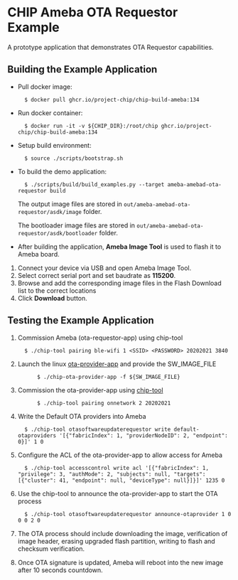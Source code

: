 # CHIP Ameba OTA Requestor Example

A prototype application that demonstrates OTA Requestor capabilities.

## Building the Example Application

-   Pull docker image:

          $ docker pull ghcr.io/project-chip/chip-build-ameba:134

-   Run docker container:

          $ docker run -it -v ${CHIP_DIR}:/root/chip ghcr.io/project-chip/chip-build-ameba:134

-   Setup build environment:

          $ source ./scripts/bootstrap.sh

-   To build the demo application:

          $ ./scripts/build/build_examples.py --target ameba-amebad-ota-requestor build

    The output image files are stored in
    `out/ameba-amebad-ota-requestor/asdk/image` folder.

    The bootloader image files are stored in
    `out/ameba-amebad-ota-requestor/asdk/bootloader` folder.

-   After building the application, **Ameba Image Tool** is used to flash it to
    Ameba board.

1. Connect your device via USB and open Ameba Image Tool.
2. Select correct serial port and set baudrate as **115200**.
3. Browse and add the corresponding image files in the Flash Download list to
   the correct locations
4. Click **Download** button.

## Testing the Example Application

1.  Commission Ameba (ota-requestor-app) using chip-tool

          $ ./chip-tool pairing ble-wifi 1 <SSID> <PASSWORD> 20202021 3840

2.  Launch the linux [ota-provider-app](../../ota-provider-app/linux) and
    provide the SW_IMAGE_FILE

              $ ./chip-ota-provider-app -f ${SW_IMAGE_FILE}

3.  Commission the ota-provider-app using
    [chip-tool](https://github.com/project-chip/connectedhomeip/tree/master/examples/chip-tool)

              $ ./chip-tool pairing onnetwork 2 20202021

4.  Write the Default OTA providers into Ameba

          $ ./chip-tool otasoftwareupdaterequestor write default-otaproviders '[{"fabricIndex": 1, "providerNodeID": 2, "endpoint": 0}]' 1 0

5.  Configure the ACL of the ota-provider-app to allow access for Ameba

          $ ./chip-tool accesscontrol write acl '[{"fabricIndex": 1, "privilege": 3, "authMode": 2, "subjects": null, "targets": [{"cluster": 41, "endpoint": null, "deviceType": null}]}]' 1235 0

6.  Use the chip-tool to announce the ota-provider-app to start the OTA process

          $ ./chip-tool otasoftwareupdaterequestor announce-otaprovider 1 0 0 0 2 0

7.  The OTA process should include downloading the image, verification of image
    header, erasing upgraded flash partition, writing to flash and checksum
    verification.

8) Once OTA signature is updated, Ameba will reboot into the new image after 10
   seconds countdown.

